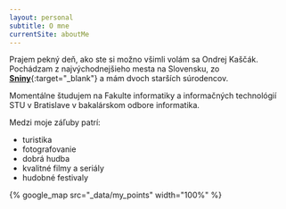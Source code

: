 ```yaml
---
layout: personal
subtitle: O mne
currentSite: aboutMe
---
```


Prajem pekný deň, ako ste si možno všimli volám sa Ondrej Kaščák. Pochádzam z najvýchodnejšieho mesta na Slovensku, zo [**Sniny**][snina]{:target="_blank"} a  mám dvoch starších súrodencov.

Momentálne študujem na Fakulte informatiky a informačných technológií STU v Bratislave v bakalárskom odbore informatika.

Medzi moje záľuby patrí:
* turistika
* fotografovanie
* dobrá hudba
* kvalitné filmy a seriály
* hudobné festivaly

{% google_map src="_data/my_points" width="100%" %}

[snina]: http://www.snina.sk/
